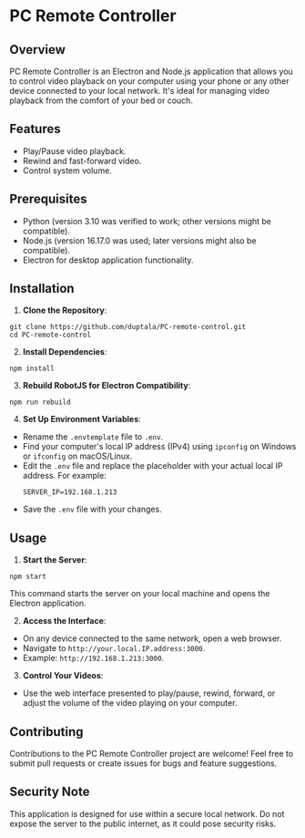 # PC Remote Controller

## Overview

PC Remote Controller is an Electron and Node.js application that allows you to control video playback on your computer using your phone or any other device connected to your local network. It's ideal for managing video playback from the comfort of your bed or couch.

## Features

- Play/Pause video playback.
- Rewind and fast-forward video.
- Control system volume.

## Prerequisites

- Python (version 3.10 was verified to work; other versions might be compatible).
- Node.js (version 16.17.0 was used; later versions might also be compatible).
- Electron for desktop application functionality.

## Installation

1. **Clone the Repository**:

```
git clone https://github.com/duptala/PC-remote-control.git
cd PC-remote-control
```

2. **Install Dependencies**:

```
npm install
```

3. **Rebuild RobotJS for Electron Compatibility**:

```
npm run rebuild
```

4. **Set Up Environment Variables**:

- Rename the `.envtemplate` file to `.env`.
- Find your computer's local IP address (IPv4) using `ipconfig` on Windows or `ifconfig` on macOS/Linux.
- Edit the `.env` file and replace the placeholder with your actual local IP address. For example:
  ```
  SERVER_IP=192.168.1.213
  ```
- Save the `.env` file with your changes.

## Usage

1. **Start the Server**:

```
npm start
```

This command starts the server on your local machine and opens the Electron application.

2. **Access the Interface**:

- On any device connected to the same network, open a web browser.
- Navigate to `http://your.local.IP.address:3000`.
- Example: `http://192.168.1.213:3000`.

3. **Control Your Videos**:

- Use the web interface presented to play/pause, rewind, forward, or adjust the volume of the video playing on your computer.

## Contributing

Contributions to the PC Remote Controller project are welcome! Feel free to submit pull requests or create issues for bugs and feature suggestions.

## Security Note

This application is designed for use within a secure local network. Do not expose the server to the public internet, as it could pose security risks.

